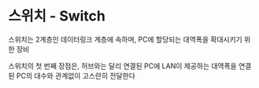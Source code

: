 # 스위치 - Switch
스위치는 2계층인 데이터링크 계층에 속하며, PC에 할당되는 대역폭을 확대시키기 위한 장비

스위치의 첫 번째 장점은, 허브와는 달리 연결된 PC에 LAN이 제공하는 대역폭을 연결된 PC의 대수와 관계없이 고스란히 전달한다